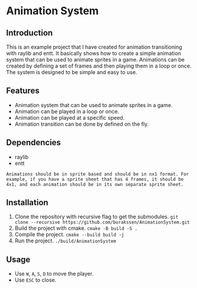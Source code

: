 # Animation System

## Introduction

This is an example project that I have created for animation transitioning with raylib and entt. It basically shows how to create a simple animation system that can be used to animate sprites in a game. Animations can be created by defining a set of frames and then playing them in a loop or once. The system is designed to be simple and easy to use.

## Features

- Animation system that can be used to animate sprites in a game.
- Animation can be played in a loop or once.
- Animation can be played at a specific speed.
- Animation transition can be done by defined on the fly.

## Dependencies

- raylib
- entt

`Animations should be in sprite based and should be in nx1 format. For example, if you have a sprite sheet that has 4 frames, it should be 4x1, and each animation should be in its own separate sprite sheet.`

## Installation

1. Clone the repository with recursive flag to get the submodules. `git clone --recursive https://github.com/burakssen/AnimationSystem.git`
2. Build the project with cmake. `cmake -B build -S .`
3. Compile the project. `cmake --build build -j`
4. Run the project. `./build/AnimationSystem`

## Usage

- Use `W`, `A`, `S`, `D` to move the player.
- Use `ESC` to close.
